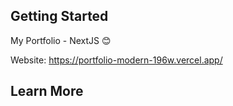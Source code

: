## Getting Started

My Portfolio - NextJS 😊

Website:
https://portfolio-modern-196w.vercel.app/

## Learn More

